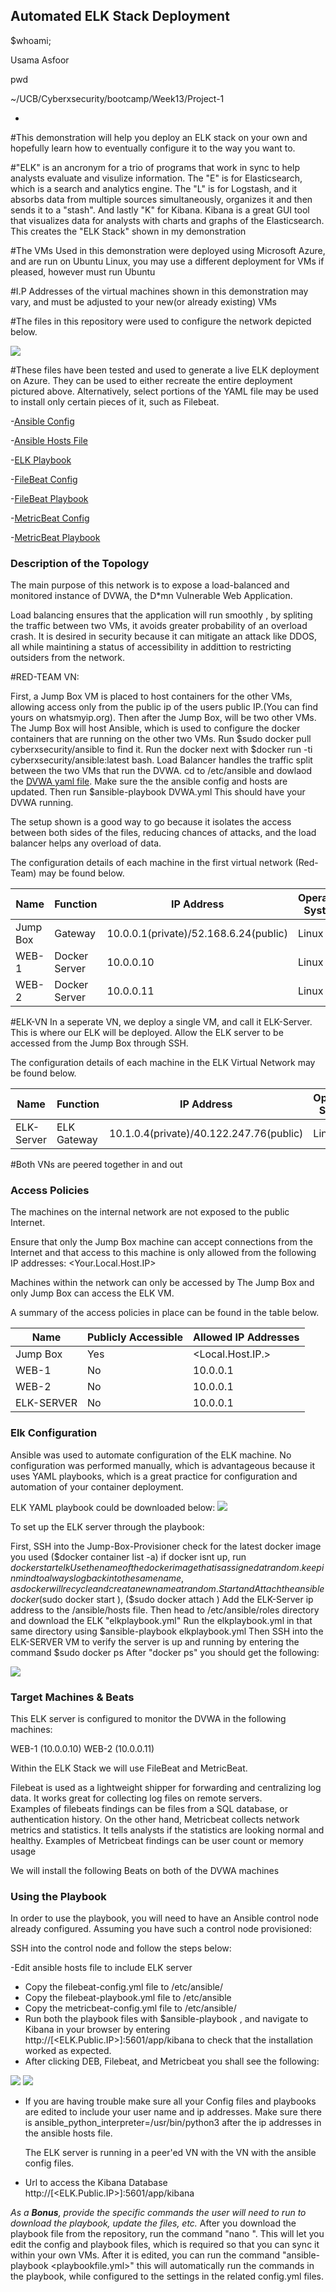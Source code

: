 ## Automated ELK Stack Deployment
$whoami;

Usama Asfoor

pwd

~/UCB/Cyberxsecurity/bootcamp/Week13/Project-1



-



#This demonstration will help you deploy an ELK stack on your own and hopefully learn how to eventually configure it to the way you want to.

#"ELK" is an ancronym for a trio of programs that work in sync to help analysts evaluate and visulize information. The "E" is for Elasticsearch, which is a search and analytics engine. The "L" is for Logstash, and it absorbs data from multiple sources simultaneously, organizes it and then sends it to a "stash". And lastly "K" for Kibana. Kibana is a great GUI tool that visualizes data for analysts with charts and graphs of the Elasticsearch. This creates the "ELK Stack" shown in my demonstration

#The VMs Used in this demonstration were deployed using Microsoft Azure, and are run on Ubuntu Linux, you may use a different deployment for VMs if pleased, however must run Ubuntu

#I.P Addresses of the virtual machines shown in this demonstration may vary, and must be adjusted to your new(or already existing) VMs

#The files in this repository were used to configure the network depicted below.


![](Images/ELK-Diagram.png)

#These files have been tested and used to generate a live ELK deployment on Azure. They can be used to either recreate the entire deployment pictured above. Alternatively, select portions of the YAML file may be used to install only certain pieces of it, such as Filebeat.

  -[Ansible Config](Ansible/ansible.cfg)
  
  -[Ansible Hosts File](Ansible/Ansible-hosts.txt)
  
  -[ELK Playbook](YAML/elkplaybook.yml)
  
  -[FileBeat Config](YAML/filebeat-configuration.yml)
  
  -[FileBeat Playbook](YAML/filebeat-playbook.yml)
  
  -[MetricBeat Config](YAML/metricbeat-configuration.yml)
  
  -[MetricBeat Playbook](YAML/metricbeat-playbook.yml)



### Description of the Topology

The main purpose of this network is to expose a load-balanced and monitored instance of DVWA, the D*mn Vulnerable Web Application.

Load balancing ensures that the application will run smoothly , by spliting the traffic between two VMs, it avoids greater probability of an overload crash. It is desired in security because it can mitigate an attack like DDOS, all while maintining a status of accessibility in addittion to restricting outsiders from the network.


#RED-TEAM VN:

First, a Jump Box VM is placed to host containers for the other VMs, allowing access only from the public ip of the users public IP.(You can find yours on whatsmyip.org). Then after the Jump Box, will be two other VMs. The Jump Box will host Ansible, which is used to configure the docker containers that are running on the other two VMs. Run $sudo docker pull cyberxsecurity/ansible to find it. Run the docker next with $docker run -ti cyberxsecurity/ansible:latest bash. Load Balancer handles the traffic split between the two VMs that run the DVWA. cd to /etc/ansible and dowlaod the [DVWA yaml file](/YAML/DVWA.yml). Make sure the the ansible config and hosts are updated. Then run $ansible-playbook DVWA.yml This should have your DVWA running.

The setup shown is a good way to go because it isolates the access between both sides of the files, reducing chances of attacks, and the load balancer helps any overload of data.

The configuration details of each machine in the first virtual network (Red-Team) may be found below.


| Name     | Function | IP Address | Operating System |
|----------|----------|------------|------------------|
| Jump Box | Gateway       | 10.0.0.1(private)/52.168.6.24(public)   | Linux            |
| WEB-1     | Docker Server   | 10.0.0.10           |   Linux               |
| WEB-2    |     Docker Server   |       10.0.0.11     |     Linux             |


#ELK-VN
In a seperate VN, we deploy a single VM, and call it ELK-Server. This is where our ELK will be deployed. Allow the ELK server to be accessed from the Jump Box through SSH.

The configuration details of each machine in the ELK Virtual Network may be found below.

| Name     | Function | IP Address | Operating System |
|----------|----------|------------|------------------|
| ELK-Server | ELK Gateway  | 10.1.0.4(private)/40.122.247.76(public)  | Linux            |


#Both VNs are peered together in and out

### Access Policies

The machines on the internal network are not exposed to the public Internet. 

Ensure that only the Jump Box machine can accept connections from the Internet and that access to this machine is only allowed from the following IP addresses:
<Your.Local.Host.IP>

Machines within the network can only be accessed by The Jump Box and only Jump Box can access the ELK VM.

A summary of the access policies in place can be found in the table below.

| Name     | Publicly Accessible | Allowed IP Addresses |
|----------|---------------------|----------------------|
| Jump Box    |       Yes             | <Local.Host.IP.>    |
|    WEB-1      |       No              |             10.0.0.1     |
|    WEB-2      |        No             |             10.0.0.1     |
|   ELK-SERVER |    No             |             10.0.0.1     |

### Elk Configuration

Ansible was used to automate configuration of the ELK machine. No configuration was performed manually, which is advantageous because it uses YAML playbooks, which is a great practice for configuration and automation of your container deployment.

ELK YAML playbook could be downloaded below:
![](/YAML/elkplaybook.yml)



To set up the ELK server through the playbook:

First, SSH into the Jump-Box-Provisioner
check for the latest docker image you used ($docker container list -a)
if docker isnt up, run $docker start elk
Use the name of the docker image that is assigned at random. keep in mind to always log back in to the same name, as docker will recycle and creat a new name at random.
Start and Attach the ansible docker ($sudo docker start <docker-name>), ($sudo docker attach <docker-name>)
Add the ELK-Server ip address to the /ansible/hosts file.
Then head to /etc/ansible/roles directory and download the ELK "elkplaybook.yml"
Run the elkplaybook.yml in that same directory using $ansible-playbook elkplaybook.yml
Then SSH into the ELK-SERVER VM to verify the server is up and running by entering the command $sudo docker ps
After "docker ps" you should get the following:

![](Images/dockerps.png)

### Target Machines & Beats
This ELK server is configured to monitor the DVWA in the following machines:

WEB-1 (10.0.0.10)
WEB-2 (10.0.0.11)

Within the ELK Stack we will use FileBeat and MetricBeat.

Filebeat is used as a lightweight shipper for forwarding and centralizing log data. It works great for collecting log files on remote servers.  
Examples of filebeats findings can be files from a SQL database, or authentication history.
On the other hand, Metricbeat collects network metrics and statistics. It tells analysts if the statistics are looking normal and healthy. 
Examples of Metricbeat findings can be user count or memory usage

We will install the following Beats on both of the DVWA machines


### Using the Playbook
In order to use the playbook, you will need to have an Ansible control node already configured. Assuming you have such a control node provisioned: 

SSH into the control node and follow the steps below:

-Edit ansible hosts file to include ELK server
- Copy the filebeat-config.yml file to /etc/ansible/
- Copy the filebeat-playbook.yml file to /etc/ansible
- Copy the metricbeat-config.yml file to /etc/ansible/
- Run both the playbook files with $ansible-playbook <pick-file>, and navigate to Kibana in your browser by entering http://[<ELK.Public.IP>]:5601/app/kibana to check that the installation worked as expected.
- After clicking DEB, Filebeat, and Metricbeat you shall see the following:

![](/Images/MetricSuccess.png) ![](/Images/FileSuccess.png)

- If you are having trouble make sure all your Config files and playbooks are edited to include your user name and ip addresses. Make sure there is ansible_python_interpreter=/usr/bin/python3 after the ip addresses in the ansible hosts file. 
  

  The ELK server is running in a peer'ed VN with the VN with the ansible config files.

- Url to access the Kibana Database http://[<ELK.Public.IP>]:5601/app/kibana

_As a **Bonus**, provide the specific commands the user will need to run to download the playbook, update the files, etc._
After you download the playbook file from the repository, run the command "nano <file-to-edit>". This will let you edit the config and playbook files, which is required so that you can sync it within your own VMs.
After it is edited, you can run the command "ansible-playbook <playbookfile.yml>" this will automatically run the commands in the playbook, while configured to the settings in the related config.yml files.

